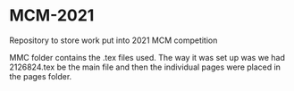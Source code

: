 # MCM-2021
Repository to store work put into 2021 MCM competition

MMC folder contains the .tex files used. The way it was set up was we had 2126824.tex be the main file and then the individual pages were placed in the pages folder.
